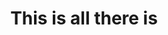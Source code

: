 ---
pid: RS372
title: This is all there is
location_transcription: throughout city
zipcode: '19103'
outside_phl: 
neighborhood: Rittenhouse Square,Avenue of The Arts,Logan Square,Fitler Square
age: '72'
age_range: 70+
instagram: 
image_file_name: RS_372.jpg
proposal_transcription: Multicultural individual color for each banner) banners all
  over the city
topic: Inclusivity
topic_summary: '0'
type: 2D
keywords_other: banner, multicultural
credit: Ellen Mazer
image_labels: 
twitter: 
facebook: 
permalink: "/monuments/rs372/"
layout: item-page
---